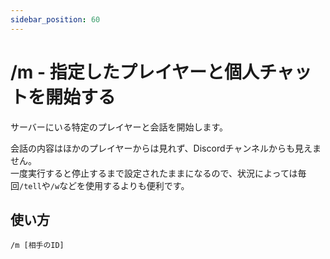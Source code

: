 ```yaml
---
sidebar_position: 60
---
```


# /m - 指定したプレイヤーと個人チャットを開始する

サーバーにいる特定のプレイヤーと会話を開始します。

会話の内容はほかのプレイヤーからは見れず、Discordチャンネルからも見えません。  
一度実行すると停止するまで設定されたままになるので、状況によっては毎回```/tell```や```/w```などを使用するよりも便利です。

## 使い方

```/m [相手のID]```
